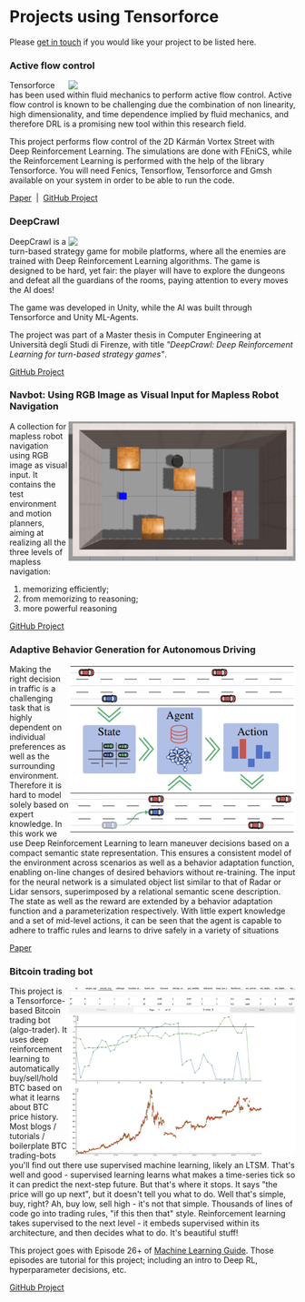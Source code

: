 # Projects using Tensorforce

Please [get in touch](mailto:tensorforce.team@gmail.com) if you would like your project to be listed here.




### Active flow control
<img width=400 style="float: right;" src="data/active_flow_control.gif">

Tensorforce has been used within fluid mechanics to perform active flow control. Active flow control is known to be challenging due the combination of non linearity, high dimensionality, and time dependence implied by fluid mechanics, and therefore DRL is a promising new tool within this research field.

This project performs flow control of the 2D Kármán Vortex Street with Deep Reinforcement Learning. The simulations are done with FEniCS, while the Reinforcement Learning is performed with the help of the library Tensorforce. You will need Fenics, Tensorflow, Tensorforce and Gmsh available on your system in order to be able to run the code.

[Paper](https://arxiv.org/abs/1808.07664)&nbsp;&nbsp;|&nbsp;&nbsp;[GitHub Project](https://github.com/jerabaul29/Cylinder2DFlowControlDRL)




### DeepCrawl
<img width=400 style="float: right;" src="data/deepcrawl.gif">

DeepCrawl is a turn-based strategy game for mobile platforms, where all the enemies are trained with Deep Reinforcement Learning algorithms. The game is designed to be hard, yet fair: the player will have to explore the dungeons and defeat all the guardians of the rooms, paying attention to every moves the AI does!

The game was developed in Unity, while the AI was built through Tensorforce and Unity ML-Agents.

The project was part of a Master thesis in Computer Engineering at Università degli Studi di Firenze, with title *"DeepCrawl: Deep Reinforcement Learning for turn-based strategy games"*.

[GitHub Project](https://github.com/SestoAle/DeepCrawl)




### Navbot: Using RGB Image as Visual Input for Mapless Robot Navigation
<img width=400 style="float: right;" src="data/navbot.gif">

A collection for mapless robot navigation using RGB image as visual input. It contains the test environment and motion planners, aiming at realizing all the three levels of mapless navigation:

1. memorizing efficiently; 
2. from memorizing to reasoning; 
3. more powerful reasoning

[GitHub Project](https://github.com/marooncn/navbot)




### Adaptive Behavior Generation for Autonomous Driving
<img width=400 style="float: right;" src="data/adaptive_behavior_generation_for_autonomous_driving.png">

Making the right decision in traffic is a challenging task that is highly dependent on individual preferences as well as the surrounding environment. Therefore it is hard to model solely based on expert knowledge. In this work we use Deep Reinforcement Learning to learn maneuver decisions based on a compact semantic state representation. This ensures a consistent model of the environment across scenarios as well as a behavior adaptation function, enabling on-line changes
of desired behaviors without re-training. The input for the neural network is a simulated object list similar to that of Radar or Lidar sensors, superimposed by a relational semantic scene description. The state as well as the reward are extended by a behavior adaptation function and a parameterization respectively. With little expert knowledge and a set of mid-level actions, it can be seen that the agent is capable to adhere to traffic rules and learns to drive safely in a variety of situations

[Paper](https://arxiv.org/abs/1809.03214)




### Bitcoin trading bot
<img width=400 style="float: right;" src="data/bitcoin_trading_bot.png">

This project is a Tensorforce-based Bitcoin trading bot (algo-trader). It uses deep reinforcement learning to automatically buy/sell/hold BTC based on what it learns about BTC price history. Most blogs / tutorials / boilerplate BTC trading-bots you'll find out there use supervised machine learning, likely an LTSM. That's well and good - supervised learning learns what makes a time-series tick so it can predict the next-step future. But that's where it stops. It says "the price will go up next", but it doesn't tell you what to do. Well that's simple, buy, right? Ah, buy low, sell high - it's not that simple. Thousands of lines of code go into trading rules, "if this then that" style. Reinforcement learning takes supervised to the next level - it embeds supervised within its architecture, and then decides what to do. It's beautiful stuff!

This project goes with Episode 26+ of [Machine Learning Guide](http://ocdevel.com/mlg). Those episodes are tutorial for this project; including an intro to Deep RL, hyperparameter decisions, etc.

[GitHub Project](https://github.com/lefnire/tforce_btc_trader)





